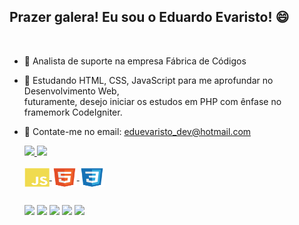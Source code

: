 ## Prazer galera! Eu sou o Eduardo Evaristo! :smile:
<br/>



- 🔭 Analista de suporte na empresa Fábrica de Códigos
- 🌱 Estudando HTML, CSS, JavaScript para me aprofundar no Desenvolvimento Web,<br> futuramente, desejo iniciar os estudos em PHP com ênfase no framemork CodeIgniter.
- 💬 Contate-me no email: eduevaristo_dev@hotmail.com

  <div>
  <a href="https://github.com/edueevaristo">
  <img src="https://github-readme-stats.vercel.app/api?username=edueevaristo&show_icons=true&theme=dark&include_all_commits=true&count_private=true" height="160em"/>
  <img src="https://github-readme-stats.vercel.app/api/top-langs/?username=edueevaristo&layout=compact&langs_count=7&theme=dark" height="160em" left="20em"/>
  </div>
  
  <div style="display: inline_block"><br>
  <img align="center" alt="Edu-Js" height="30" width="40" src="https://raw.githubusercontent.com/devicons/devicon/master/icons/javascript/javascript-plain.svg">
  <img align="center" alt="Edu-HTML" height="30" width="40" src="https://raw.githubusercontent.com/devicons/devicon/master/icons/html5/html5-original.svg">
  <img align="center" alt="Edu-CSS" height="30" width="40" src="https://raw.githubusercontent.com/devicons/devicon/master/icons/css3/css3-original.svg">
  </div>
  
  ##
  
  <div>
  <a href="https://instagram.com/edueevaristo_" target="_blank"><img src="https://img.shields.io/badge/-Instagram-%23E4405F?style=for-the-badge&logo=instagram&logoColor=white" target="_blank"></a>
 	<a href="https://www.twitch.tv/kenaii" target="_blank"><img src="https://img.shields.io/badge/Twitch-9146FF?style=for-the-badge&logo=twitch&logoColor=white" target="_blank"></a>
  <a href="mailto:eduevaristo_dev@hotmail.com"><img src="https://img.shields.io/badge/-Gmail-%23333?style=for-the-badge&logo=gmail&logoColor=white" target="_blank"></a>
  <a href="https://www.linkedin.com/in/eduardo-evaristo-35151a156/" target="_blank"><img src="https://img.shields.io/badge/LinkedIn-0077B5?style=for-the-badge&logo=linkedin&logoColor=white" target="_blank"></a>
  <a href="https://api.whatsapp.com/send?phone=5514997918312&text=Ol%C3%A1%20Eduardo!%20Tudo%20bem%3F%20Venho%20por%20meio%20de%20seu%20perfil%20do%20Github!!" target="_blank">     <img src="https://img.shields.io/badge/WhatsApp-25D366?style=for-the-badge&logo=whatsapp&logoColor=white" target="_blank"></a>
  </div>
 
